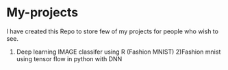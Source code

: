 # My-projects
I have created this Repo to store few of my projects for people who wish to see.
1) Deep learning IMAGE classifer using R (Fashion MNIST)
2)Fashion mnist using tensor flow in python with DNN

